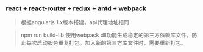 ### react + react-router + redux + antd + webpack

> 根据angularjs 1.x版本搭建，api代理地址相同

> npm run build-lib 使用webpack dll功能生成稳定的第三方依赖库文件，防止每次启动服务重复打包。加入新的第三方库文件时，需要重新打包。
